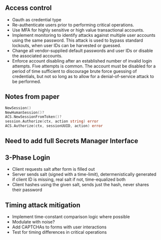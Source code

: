 ## Access control

- Oauth as credential type
- Re-authenticate users prior to performing critical operations.
- Use MFA for highly sensitive or high value transactional accounts.
- Implement monitoring to identify attacks against multiple user accounts using the same password. This attack is used to bypass standard lockouts, when user IDs can be harvested or guessed.
- Change all vendor-supplied default passwords and user IDs or disable the associated accounts.
- Enforce account disabling after an established number of invalid login attempts. Five attempts is common. The account must be disabled for a period of time sufficient to discourage brute force guessing of credentials, but not so long as to allow for a denial-of-service attack to be performed.

## Notes from paper

```go
NewSession()
NewHumanSession()?
ACS.NewSessionFromToken()?
session.Authorize(ctx, action string) error
ACS.Authorize(ctx, sessionUUID, action) error
```

## Need to add full Secrets Manager Interface

## 3-Phase Login

- Client requests salt after form is filled out
- Server sends salt (signed with a time-limit), determenistically generated if client ID is missing, real salt if not, time-equalized both
- Client hashes using the given salt, sends just the hash, never shares their password

## Timing attack mitigation

- Implement time-constant comparison logic where possible
- Modulate with noise?
- Add CAPTCHAs to forms with user interactions
- Test for timing differences in critical operations
